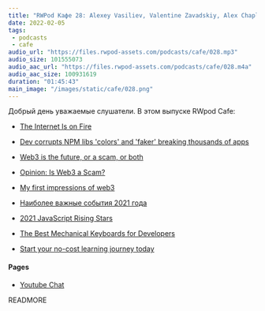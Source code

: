 ```yaml
---
title: "RWPod Кафе 28: Alexey Vasiliev, Valentine Zavadskiy, Alex Chaplinsky"
date: 2022-02-05
tags:
 - podcasts
 - cafe
audio_url: "https://files.rwpod-assets.com/podcasts/cafe/028.mp3"
audio_size: 101555073
audio_aac_url: "https://files.rwpod-assets.com/podcasts/cafe/028.m4a"
audio_aac_size: 100931619
duration: "01:45:43"
main_image: "/images/static/cafe/028.png"
---
```


Добрый день уважаемые слушатели. В этом выпуске RWpod Cafe:

 - [The Internet Is on Fire](https://www.wired.com/story/log4j-flaw-hacking-internet/)

 - [Dev corrupts NPM libs 'colors' and 'faker' breaking thousands of apps](https://www.bleepingcomputer.com/news/security/dev-corrupts-npm-libs-colors-and-faker-breaking-thousands-of-apps/)

 - [Web3 is the future, or a scam, or both](https://www.vox.com/recode/22907072/web3-crypto-nft-bitcoin-metaverse)
 - [Opinion: Is Web3 a Scam?](https://stackdiary.com/web3-scam/)
 - [My first impressions of web3](https://moxie.org/2022/01/07/web3-first-impressions.html)

 - [Наиболее важные события 2021 года](https://www.opennet.ru/opennews/art.shtml?num=56422)

 - [2021 JavaScript Rising Stars](https://risingstars.js.org/2021/en)

 - [The Best Mechanical Keyboards for Developers](https://www.sitepoint.com/best-mechanical-keyboards/)

 - [Start your no-cost learning journey today](https://inthecloud.withgoogle.com/cloud-learning-paths-22/register.html)

#### Pages

 - [Youtube Chat](https://youtu.be/QSjy56h1Y-M)

READMORE
